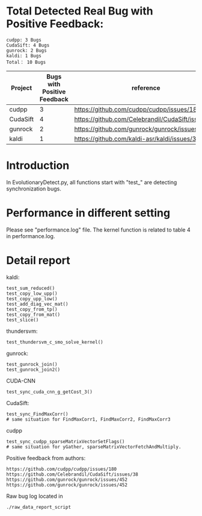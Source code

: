 # **Total Detected Real Bug with Positive Feedback**:
```
cudpp: 3 Bugs
CudaSift: 4 Bugs
gunrock: 2 Bugs
kaldi: 1 Bugs
Total： 10 Bugs
```

| Project       | Bugs with Positive Feedback | reference                                       |
| ------------- | --------------------------- | ----------------------------------------------- |
| cudpp         | 3                           |https://github.com/cudpp/cudpp/issues/180        |
| CudaSift      | 4                           |https://github.com/Celebrandil/CudaSift/issues/38|
| gunrock       | 2                           |https://github.com/gunrock/gunrock/issues/452    |
| kaldi         | 1                           |https://github.com/kaldi-asr/kaldi/issues/3036   |

# Introduction
In EvolutionaryDetect.py, all functions start with "test_" are detecting synchronization bugs.

# Performance in different setting
Please see "performance.log" file. 
The kernel function is related to table 4 in performance.log.

# Detail report
kaldi:
```
test_sum_reduced()
test_copy_low_upp()
test_copy_upp_low()
test_add_diag_vec_mat()
test_copy_from_tp()
test_copy_from_mat()
test_slice()
```

thundersvm:
```
test_thundersvm_c_smo_solve_kernel()
```

gunrock:
```
test_gunrock_join()
test_gunrock_join2()
```

CUDA-CNN
```
test_sync_cuda_cnn_g_getCost_3()
```

CudaSift:
```
test_sync_FindMaxCorr()
# same situation for FindMaxCorr1, FindMaxCorr2, FindMaxCorr3
```

cudpp
```
test_sync_cudpp_sparseMatrixVectorSetFlags()
# same situation for yGather, sparseMatrixVectorFetchAndMultiply.
```


Positive feedback from authors:
```
https://github.com/cudpp/cudpp/issues/180
https://github.com/Celebrandil/CudaSift/issues/38
https://github.com/gunrock/gunrock/issues/452
https://github.com/gunrock/gunrock/issues/452
```

Raw bug log located in
```
./raw_data_report_script
```


